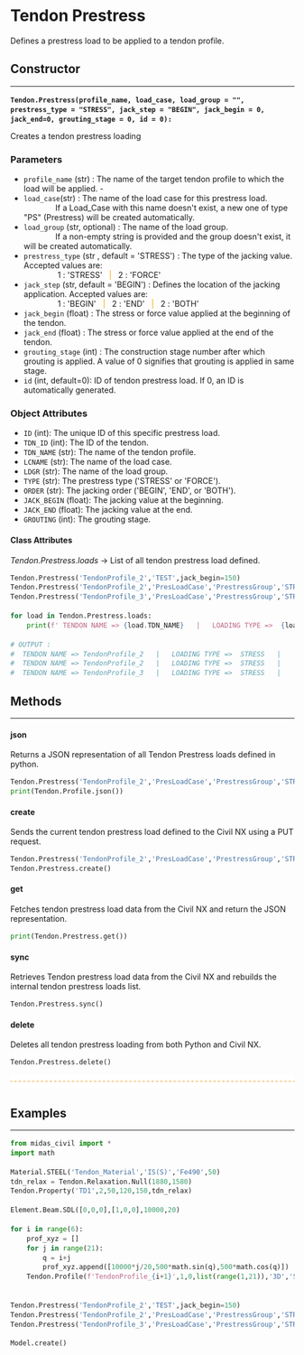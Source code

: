 # Tendon Prestress

Defines a prestress load to be applied to a tendon profile.


## Constructor
---
**`Tendon.Prestress(profile_name, load_case, load_group = "", prestress_type = "STRESS", jack_step = "BEGIN", jack_begin = 0, jack_end=0, grouting_stage = 0, id = 0):`**


Creates a tendon prestress loading

### Parameters
- `profile_name` (str) : The name of the target tendon profile to which the load will be applied.	-
- `load_case`(str) : The name of the load case for this prestress load.   
&emsp;&emsp;&emsp;&emsp;If a Load_Case with this name doesn't exist, a new one of type "PS" (Prestress) will be created automatically.
- `load_group`	(str, optional) : The name of the load group.   
&emsp;&emsp;&emsp;&emsp;If a non-empty string is provided and the group doesn't exist, it will be created automatically.
- `prestress_type`	(str , default = 'STRESS') : The type of the jacking value. Accepted values are:   
&emsp;&emsp;&emsp;&emsp;
1 : 'STRESS' <font color="orange">&nbsp;&nbsp;|&nbsp;&nbsp;</font> 
2 : 'FORCE'   
- `jack_step` (str, default = 'BEGIN') : Defines the location of the jacking application. Accepted values are:   
&emsp;&emsp;&emsp;&emsp;
1 : 'BEGIN' <font color="orange">&nbsp;&nbsp;|&nbsp;&nbsp;</font> 
2 : 'END'  <font color="orange">&nbsp;&nbsp;|&nbsp;&nbsp;</font> 
2 : 'BOTH'    
- `jack_begin` (float) : The stress or force value applied at the beginning of the tendon.
- `jack_end` (float) :	The stress or force value applied at the end of the tendon.
- `grouting_stage` (int) : The construction stage number after which grouting is applied. A value of 0 signifies that grouting is applied in same stage.
- `id` (int, default=0): ID of tendon prestress load. If 0, an ID is automatically generated.



### Object Attributes
- `ID` (int): The unique ID of this specific prestress load.
- `TDN_ID` (int): The ID of the tendon.
- `TDN_NAME` (str): The name of the tendon profile.
- `LCNAME` (str): The name of the load case.
- `LDGR` (str): The name of the load group.
- `TYPE` (str): The prestress type ('STRESS' or 'FORCE').
- `ORDER` (str): The jacking order ('BEGIN', 'END', or 'BOTH').
- `JACK_BEGIN` (float): The jacking value at the beginning.
- `JACK_END` (float): The jacking value at the end.
- `GROUTING` (int): The grouting stage.


#### Class Attributes
*Tendon.Prestress.loads* -> List of all tendon prestress load defined.

```py
Tendon.Prestress('TendonProfile_2','TEST',jack_begin=150)
Tendon.Prestress('TendonProfile_2','PresLoadCase','PrestressGroup','STRESS','BOTH',1200,1400,1)
Tendon.Prestress('TendonProfile_3','PresLoadCase','PrestressGroup','STRESS','BOTH',1200,1400,1)

for load in Tendon.Prestress.loads:
    print(f' TENDON NAME => {load.TDN_NAME}   |   LOADING TYPE =>  {load.TYPE}   | ')

# OUTPUT :
#  TENDON NAME => TendonProfile_2   |   LOADING TYPE =>  STRESS   |
#  TENDON NAME => TendonProfile_2   |   LOADING TYPE =>  STRESS   |
#  TENDON NAME => TendonProfile_3   |   LOADING TYPE =>  STRESS   |

```


## Methods
---
#### json
Returns a JSON representation of all Tendon Prestress loads defined in python.

```py
Tendon.Prestress('TendonProfile_2','PresLoadCase','PrestressGroup','STRESS','BOTH',1200,1400,1)
print(Tendon.Profile.json())

```

#### create
Sends the current tendon prestress load defined to the Civil NX using a PUT request.   

```py
Tendon.Prestress('TendonProfile_2','PresLoadCase','PrestressGroup','STRESS','BOTH',1200,1400,1)
Tendon.Prestress.create()
```

#### get
Fetches tendon prestress load data from the Civil NX and return the JSON representation.

```py
print(Tendon.Prestress.get())
```

#### sync
Retrieves Tendon prestress load data from the Civil NX and rebuilds the internal tendon prestress loads list.

```py
Tendon.Prestress.sync()
```

#### delete
Deletes all tendon prestress loading from both Python and Civil NX.

```py
Tendon.Prestress.delete()
```






![alt text](../assets/separator.png)
## Examples
---
```py
from midas_civil import *
import math

Material.STEEL('Tendon_Material','IS(S)','Fe490',50)
tdn_relax = Tendon.Relaxation.Null(1880,1580)
Tendon.Property('TD1',2,50,120,150,tdn_relax)

Element.Beam.SDL([0,0,0],[1,0,0],10000,20)

for i in range(6):
    prof_xyz = []
    for j in range(21):
        q = i+j
        prof_xyz.append([10000*j/20,500*math.sin(q),500*math.cos(q)])
    Tendon.Profile(f'TendonProfile_{i+1}',1,0,list(range(1,21)),'3D','SPLINE',prof_xyz=prof_xyz)


Tendon.Prestress('TendonProfile_2','TEST',jack_begin=150)
Tendon.Prestress('TendonProfile_2','PresLoadCase','PrestressGroup','STRESS','BOTH',1200,1400,1)
Tendon.Prestress('TendonProfile_3','PresLoadCase','PrestressGroup','STRESS','BOTH',1200,1400,1)

Model.create()

```





